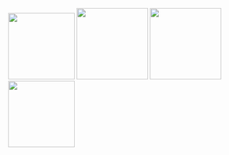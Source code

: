 <img src="https://github.com/user-attachments/assets/f57852aa-b866-4a98-b1f2-5788c74bcd49" width="135" />

<img src="https://github.com/user-attachments/assets/d423572f-49d6-4d3d-af2a-02381d6e2863" width="145" />

<img src="https://github.com/user-attachments/assets/935e84bd-b952-4747-a70d-223b74a3a17e" width="145" />

<img src="https://github.com/user-attachments/assets/07d59cf5-e241-4206-8508-c037fd8049f4" width="135" />
